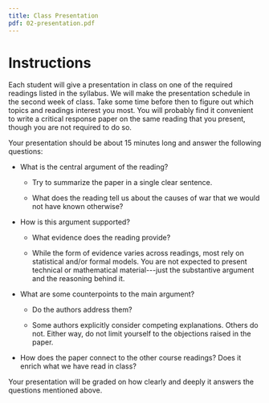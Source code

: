 ```yaml
---
title: Class Presentation
pdf: 02-presentation.pdf
---
```


# Instructions

Each student will give a presentation in class on one of the required readings listed in the syllabus. We will make the presentation schedule in the second week of class. Take some time before then to figure out which topics and readings interest you most. You will probably find it convenient to write a critical response paper on the same reading that you present, though you are not required to do so.

Your presentation should be about 15 minutes long and answer the following questions:

* What is the central argument of the reading?

  * Try to summarize the paper in a single clear sentence.

  * What does the reading tell us about the causes of war that we would not have known otherwise?

* How is this argument supported?

  * What evidence does the reading provide?

  * While the form of evidence varies across readings, most rely on statistical and/or formal models. You are not expected to present technical or mathematical material---just the substantive argument and the reasoning behind it.

* What are some counterpoints to the main argument?

  * Do the authors address them?

  * Some authors explicitly consider competing explanations. Others do not. Either way, do not limit yourself to the objections raised in the paper.

* How does the paper connect to the other course readings? Does it enrich what we have read in class?

Your presentation will be graded on how clearly and deeply it answers the questions mentioned above.

&nbsp;

